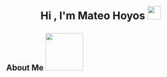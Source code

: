 <h1 align="center"><b>Hi , I'm Mateo Hoyos </b><img src="https://media.giphy.com/media/hvRJCLFzcasrR4ia7z/giphy.gif" width="35"></h1>

<h2> About Me <img src = "https://media0.giphy.com/media/KDDpcKigbfFpnejZs6/giphy.gif?cid=ecf05e47oy6f4zjs8g1qoiystc56cu7r9tb8a1fe76e05oty&rid=giphy.gif" width = 100px></h2>

